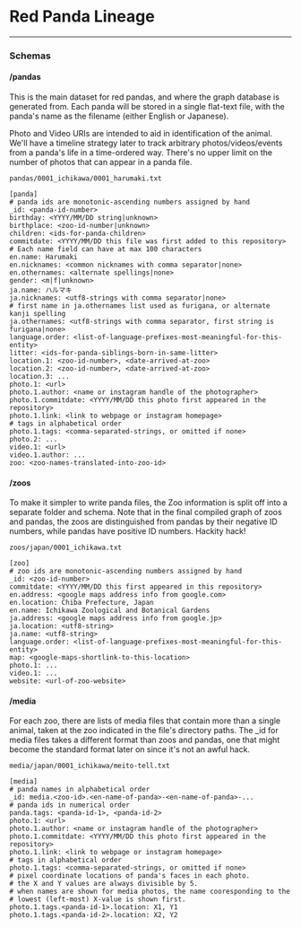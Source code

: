 # Red Panda Lineage
----

### Schemas 

#### /pandas

This is the main dataset for red pandas, and where the graph database is
generated from. Each panda will be stored in a single flat-text file, with
the panda's name as the filename (either English or Japanese).

Photo and Video URIs are intended to aid in identification of the animal.
We'll have a timeline strategy later to track arbitrary photos/videos/events
from a panda's life in a time-ordered way. There's no upper limit on the
number of photos that can appear in a panda file.

```
pandas/0001_ichikawa/0001_harumaki.txt
```

```
[panda]
# panda ids are monotonic-ascending numbers assigned by hand
_id: <panda-id-number> 
birthday: <YYYY/MM/DD string|unknown>
birthplace: <zoo-id-number|unknown> 
children: <ids-for-panda-children>
commitdate: <YYYY/MM/DD this file was first added to this repository>
# Each name field can have at max 100 characters
en.name: Harumaki
en.nicknames: <common nicknames with comma separator|none>
en.othernames: <alternate spellings|none>
gender: <m|f|unknown>
ja.name: ハルマキ
ja.nicknames: <utf8-strings with comma separator|none>
# first name in ja.othernames list used as furigana, or alternate kanji spelling
ja.othernames: <utf8-strings with comma separator, first string is furigana|none>
language.order: <list-of-language-prefixes-most-meaningful-for-this-entity>
litter: <ids-for-panda-siblings-born-in-same-litter>
location.1: <zoo-id-number>, <date-arrived-at-zoo>
location.2: <zoo-id-number>, <date-arrived-at-zoo>
location.3: ...
photo.1: <url>
photo.1.author: <name or instagram handle of the photographer>
photo.1.commitdate: <YYYY/MM/DD this photo first appeared in the repository>
photo.1.link: <link to webpage or instagram homepage>
# tags in alphabetical order
photo.1.tags: <comma-separated-strings, or omitted if none>
photo.2: ...
video.1: <url>
video.1.author: ...
zoo: <zoo-names-translated-into-zoo-id> 
```

#### /zoos

To make it simpler to write panda files, the Zoo information is split off into
a separate folder and schema. Note that in the final compiled graph of zoos and
pandas, the zoos are distinguished from pandas by their negative ID numbers,
while pandas have positive ID numbers. Hackity hack!

```
zoos/japan/0001_ichikawa.txt
```

```
[zoo]
# zoo ids are monotonic-ascending numbers assigned by hand
_id: <zoo-id-number>
commitdate: <YYYY/MM/DD this first appeared in this repository>
en.address: <google maps address info from google.com> 
en.location: Chiba Prefecture, Japan
en.name: Ichikawa Zoological and Botanical Gardens 
ja.address: <google maps address info from google.jp>
ja.location: <utf8-string>
ja.name: <utf8-string>
language.order: <list-of-language-prefixes-most-meaningful-for-this-entity>
map: <google-maps-shortlink-to-this-location>
photo.1: ...
video.1: ...
website: <url-of-zoo-website> 
```

#### /media

For each zoo, there are lists of media files that contain more than a single
animal, taken at the zoo indicated in the file's directory paths. The _id for
media files takes a different format than zoos and pandas, one that might 
become the standard format later on since it's not an awful hack.

```
media/japan/0001_ichikawa/meito-tell.txt
```

```
[media]
# panda names in alphabetical order
_id: media.<zoo-id>.<en-name-of-panda>-<en-name-of-panda>-...
# panda ids in numerical order
panda.tags: <panda-id-1>, <panda-id-2>
photo.1: <url>
photo.1.author: <name or instagram handle of the photographer>
photo.1.commitdate: <YYYY/MM/DD this photo first appeared in the repository>
photo.1.link: <link to webpage or instagram homepage>
# tags in alphabetical order
photo.1.tags: <comma-separated-strings, or omitted if none>
# pixel coordinate locations of panda's faces in each photo.
# the X and Y values are always divisible by 5.
# when names are shown for media photos, the name cooresponding to the
# lowest (left-most) X-value is shown first.
photo.1.tags.<panda-id-1>.location: X1, Y1
photo.1.tags.<panda-id-2>.location: X2, Y2
```
